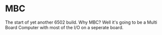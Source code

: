 # MBC
The start of yet another 6502 build. Why MBC? Well it's going to be a Multi Board Computer with most of the I/O on a seperate board.
